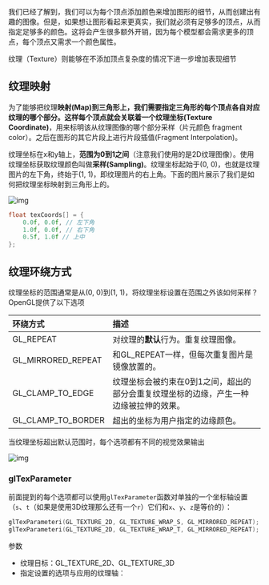 我们已经了解到，我们可以为每个顶点添加颜色来增加图形的细节，从而创建出有趣的图像。但是，如果想让图形看起来更真实，我们就必须有足够多的顶点，从而指定足够多的颜色。这将会产生很多额外开销，因为每个模型都会需求更多的顶点，每个顶点又需求一个颜色属性。

纹理（Texture）则能够在不添加顶点复杂度的情况下进一步增加表现细节

## 纹理映射

为了能够把纹理**映射(Map)**到三角形上，我们需要指定三角形的每个顶点各自对应纹理的哪个部分。这样每个顶点就会关联着一个**纹理坐标(Texture Coordinate)**，用来标明该从纹理图像的哪个部分采样（片元颜色 fragment color）。之后在图形的其它片段上进行片段插值(Fragment Interpolation)。

纹理坐标在x和y轴上，**范围为0到1之间**（注意我们使用的是2D纹理图像）。使用纹理坐标获取纹理颜色叫做**采样(Sampling)**。纹理坐标起始于(0, 0)，也就是纹理图片的左下角，终始于(1, 1)，即纹理图片的右上角。下面的图片展示了我们是如何把纹理坐标映射到三角形上的。

![img](https://learnopengl-cn.github.io/img/01/06/tex_coords.png)

``` c++
float texCoords[] = {
    0.0f, 0.0f, // 左下角
    1.0f, 0.0f, // 右下角
    0.5f, 1.0f // 上中
};
```

## 纹理环绕方式

纹理坐标的范围通常是从(0, 0)到(1, 1)，将纹理坐标设置在范围之外该如何采样？OpenGL提供了以下选项

| 环绕方式           | 描述                                                         |
| :----------------- | :----------------------------------------------------------- |
| GL_REPEAT          | 对纹理的**默认**行为。重复纹理图像。                         |
| GL_MIRRORED_REPEAT | 和GL_REPEAT一样，但每次重复图片是镜像放置的。                |
| GL_CLAMP_TO_EDGE   | 纹理坐标会被约束在0到1之间，超出的部分会重复纹理坐标的边缘，产生一种边缘被拉伸的效果。 |
| GL_CLAMP_TO_BORDER | 超出的坐标为用户指定的边缘颜色。                             |

当纹理坐标超出默认范围时，每个选项都有不同的视觉效果输出

![img](https://learnopengl-cn.github.io/img/01/06/texture_wrapping.png)

### glTexParameter

前面提到的每个选项都可以使用`glTexParameter`函数对单独的一个坐标轴设置（`s`、`t`（如果是使用3D纹理那么还有一个`r`）它们和`x`、`y`、`z`是等价的）：

```c++
glTexParameteri(GL_TEXTURE_2D, GL_TEXTURE_WRAP_S, GL_MIRRORED_REPEAT);
glTexParameteri(GL_TEXTURE_2D, GL_TEXTURE_WRAP_T, GL_MIRRORED_REPEAT);
```

参数

-   纹理目标：GL_TEXTURE_2D、GL_TEXTURE_3D
-   指定设置的选项与应用的纹理轴：


